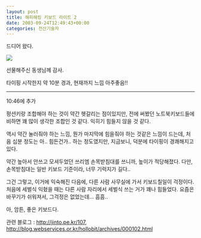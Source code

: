 ```yaml
---
layout: post
title: 해피해킹 키보드 라이트 2
date: 2003-09-24T12:49:43+00:00
categories: 전산기술자
---
```

드디어 왔다.

<img src="/logs/archives/DSC01694.jpg" />

선물해주신 동생님께 감사.

타이핑 시작한지 약 10분 경과, 현재까지 느낌 아주좋음!!

<hr />

10:46에 추가

펑션키랑 조합해야 하는 것이 약간 헷갈리는 점이있지만, 전에 써봤던 노트북키보드들에 비하면 꽤 많이 생각한 조합인 것 같다. 익히기 힘들지 않을 것 같다.

역시 약간 눌러줘야 하는 느낌, 뭔가 마지막에 힘을줘야 하는 것같은 느낌이 드는데, 처음 십분 정도는 아.. 힘든건가.. 하는 정도였지만, 지금보니, 덕분에 타이핑이 경쾌해지고 있다.

약간 높아서 안쓰고 모셔두었던 쓰리엠 손목받침대를 쓰니까, 높이가 적당해졌다. 다만, 손목받침대는 일반 키보드 기준이라, 너무 기럭지가 길다..

그건 그렇고, 이거에 익숙해진 다음에, 다른 사람 사무실에 가서 키보드칠일이 걱정이다. 처음에 세벌식 익혔을 때는 다른 사람 자리에서 세벌식 쓰는 거가 꽤나 힘들었다. 요즘은 바꾸기가 쉬워져서, 그걱정은 없었는데... 흠흠..

아, 암튼, 좋은 키보드다.

관련 블로그 : http://jinto.pe.kr/107,
http://blog.webservices.or.kr/hollobit/archives/000102.html
